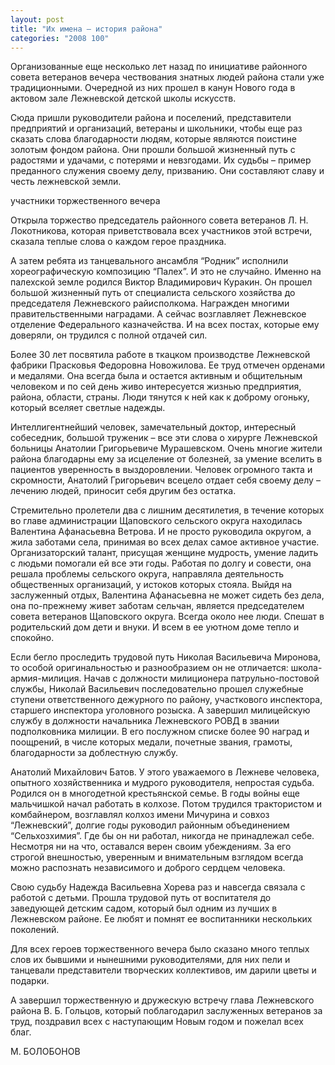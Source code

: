 ```yaml
---
layout: post
title: "Их имена – история района"
categories: "2008 100"
---
```


Организованные еще несколько лет назад по инициативе районного совета ветеранов вечера чествования знатных людей района стали уже традиционными. Очередной из них прошел в канун Нового года в актовом зале Лежневской детской школы искусств.

Сюда пришли руководители района и поселений, представители предприятий и организаций, ветераны и школьники, чтобы еще раз сказать слова благодарности людям, которые являются поистине золотым фондом района. Они прошли большой жизненный путь с радостями и удачами, с потерями и невзгодами. Их судьбы – пример преданного служения своему делу, призванию. Они составляют славу и честь лежневской земли.

участники торжественного вечера

Открыла торжество председатель районного совета ветеранов Л. Н. Локотникова, которая приветствовала всех участников этой встречи, сказала теплые слова о каждом герое праздника.

А затем ребята из танцевального ансамбля “Родник” исполнили хореографическую композицию “Палех”. И это не случайно. Именно на палехской земле родился Виктор Владимирович Куракин. Он прошел большой жизненный путь от специалиста сельского хозяйства до председателя Лежневского райисполкома. Награжден многими правительственными наградами. А сейчас возглавляет Лежневское отделение Федерального казначейства. И на всех постах, которые ему доверяли, он трудился с полной отдачей сил.

Более 30 лет посвятила работе в ткацком производстве Лежневской фабрики Прасковья Федоровна Новожилова. Ее труд отмечен орденами и медалями. Она всегда была и остается активным и общительным человеком и по сей день живо интересуется жизнью предприятия, района, области, страны. Люди тянутся к ней как к доброму огоньку, который вселяет светлые надежды.

Интеллигентнейший человек, замечательный доктор, интересный собеседник, большой труженик – все эти слова о хирурге Лежневской больницы Анатолии Григорьевиче Мурашевском. Очень многие жители района благодарны ему за исцеление от болезней, за умение вселить в пациентов уверенность в выздоровлении. Человек огромного такта и скромности, Анатолий Григорьевич всецело отдает себя своему делу – лечению людей, приносит себя другим без остатка.

Стремительно пролетели два с лишним десятилетия, в течение которых во главе администрации Щаповского сельского округа находилась Валентина Афанасьевна Ветрова. И не просто руководила округом, а жила заботами села, принимая во всех делах самое активное участие. Организаторский талант, присущая женщине мудрость, умение ладить с людьми помогали ей все эти годы. Работая по долгу и совести, она решала проблемы сельского округа, направляла деятельность общественных организаций, у истоков которых стояла. Выйдя на заслуженный отдых, Валентина Афанасьевна не может сидеть без дела, она по-прежнему живет заботам сельчан, является председателем совета ветеранов Щаповского округа. Всегда около нее люди. Спешат в родительский дом дети и внуки. И всем в ее уютном доме тепло и спокойно.

Если бегло проследить трудовой путь Николая Васильевича Миронова, то особой оригинальностью и разнообразием он не отличается: школа-армия-милиция. Начав с должности милиционера патрульно-постовой службы, Николай Васильевич последовательно прошел служебные ступени ответственного дежурного по району, участкового инспектора, старшего инспектора уголовного розыска. А завершил милицейскую службу в должности начальника Лежневского РОВД в звании подполковника милиции. В его послужном списке более 90 наград и поощрений, в числе которых медали, почетные звания, грамоты, благодарности за доблестную службу.

Анатолий Михайлович Батов. У этого уважаемого в Лежневе человека, опытного хозяйственника и мудрого руководителя, непростая судьба. Родился он в многодетной крестьянской семье. В годы войны еще мальчишкой начал работать в колхозе. Потом трудился трактористом и комбайнером, возглавлял колхоз имени Мичурина и совхоз “Лежневский”, долгие годы руководил районным объединением “Сельхозхимия”. Где бы он ни работал, никогда не принадлежал себе. Несмотря ни на что, оставался верен своим убеждениям. За его строгой внешностью, уверенным и внимательным взглядом всегда можно распознать независимого и доброго сердцем человека.

Свою судьбу Надежда Васильевна Хорева раз и навсегда связала с работой с детьми. Прошла трудовой путь от воспитателя до заведующей детским садом, который был одним из лучших в Лежневском районе. Ее любят и помнят ее воспитанники нескольких поколений.

Для всех героев торжественного вечера было сказано много теплых слов их бывшими и нынешними руководителями, для них пели и танцевали представители творческих коллективов, им дарили цветы и подарки.

А завершил торжественную и дружескую встречу глава Лежневского района В. Б. Гольцов, который поблагодарил заслуженных ветеранов за труд, поздравил всех с наступающим Новым годом и пожелал всех благ.

М. БОЛОБОНОВ


